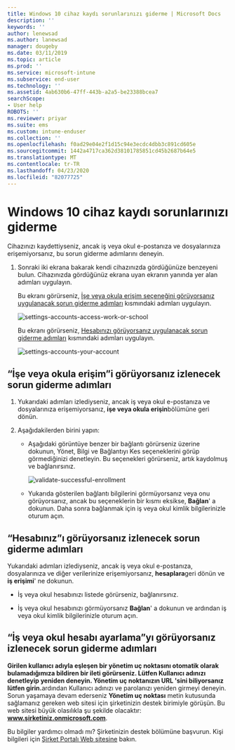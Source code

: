 ```yaml
---
title: Windows 10 cihaz kaydı sorunlarınızı giderme | Microsoft Docs
description: ''
keywords: ''
author: lenewsad
ms.author: lanewsad
manager: dougeby
ms.date: 03/11/2019
ms.topic: article
ms.prod: ''
ms.service: microsoft-intune
ms.subservice: end-user
ms.technology: ''
ms.assetid: 4ab630b6-47ff-443b-a2a5-be23388bcea7
searchScope:
- User help
ROBOTS: ''
ms.reviewer: priyar
ms.suite: ems
ms.custom: intune-enduser
ms.collection: ''
ms.openlocfilehash: f0ad29e04e2f1d15c94e3ecdc4dbb3c891cd605e
ms.sourcegitcommit: 1442a4717ca362d38101785851cd45b2687b64e5
ms.translationtype: MT
ms.contentlocale: tr-TR
ms.lasthandoff: 04/23/2020
ms.locfileid: "82077725"
---
```

# <a name="troubleshoot-your-windows-10-device-enrollment"></a>Windows 10 cihaz kaydı sorunlarınızı giderme
Cihazınızı kaydettiyseniz, ancak iş veya okul e-postanıza ve dosyalarınıza erişemiyorsanız, bu sorun giderme adımlarını deneyin.  

1. Sonraki iki ekrana bakarak kendi cihazınızda gördüğünüze benzeyeni bulun. Cihazınızda gördüğünüz ekrana uyan ekranın yanında yer alan adımları uygulayın.

    Bu ekranı görürseniz, [İşe veya okula erişim seçeneğini görüyorsanız uygulanacak sorun giderme adımları](#troubleshooting-steps-to-follow-if-you-see-access-work-or-school) kısmındaki adımları uygulayın.

    ![settings-accounts-access-work-or-school](./media/w10-enroll-rs1-connect-to-work-or-school.png)

    Bu ekranı görürseniz, [Hesabınızı görüyorsanız uygulanacak sorun giderme adımları](#troubleshooting-steps-to-follow-if-you-see-your-account) kısmındaki adımları uygulayın.

    ![settings-accounts-your-account](./media/W10-enroll-2-accounts-your-account.png)

## <a name="troubleshooting-steps-to-follow-if-you-see-access-work-or-school"></a>“İşe veya okula erişim”i görüyorsanız izlenecek sorun giderme adımları

1. Yukarıdaki adımları izlediyseniz, ancak iş veya okul e-postanıza ve dosyalarınıza erişemiyorsanız, **işe veya okula erişin**bölümüne geri dönün.

2. Aşağıdakilerden birini yapın:

   - Aşağıdaki görüntüye benzer bir bağlantı görürseniz üzerine dokunun, Yönet, Bilgi ve Bağlantıyı Kes seçeneklerini görüp görmediğinizi denetleyin. Bu seçenekleri görürseniz, artık kaydolmuş ve bağlanırsınız.

     ![validate-successful-enrollment](./media/w10-enroll-rs1-validate-successful-enrollment.png)

   - Yukarıda gösterilen bağlantı bilgilerini görmüyorsanız veya onu görüyorsanız, ancak bu seçeneklerin bir kısmı eksikse, **Bağlan**' a dokunun. Daha sonra bağlanmak için iş veya okul kimlik bilgilerinizle oturum açın.  

## <a name="troubleshooting-steps-to-follow-if-you-see-your-account"></a>“Hesabınız”ı görüyorsanız izlenecek sorun giderme adımları

Yukarıdaki adımları izlediyseniz, ancak iş veya okul e-postanıza, dosyalarınıza ve diğer verilerinize erişemiyorsanız, **hesaplara**geri dönün ve **iş erişimi**' ne dokunun.

- İş veya okul hesabınızı listede görürseniz, bağlanırsınız.  

- İş veya okul hesabınızı görmüyorsanız **Bağlan**' a dokunun ve ardından iş veya okul kimlik bilgilerinizle oturum açın.

## <a name="troubleshooting-steps-to-follow-if-you-see-set-up-a-work-or-school-account"></a>“İş veya okul hesabı ayarlama”yı görüyorsanız izlenecek sorun giderme adımları

<strong>Girilen kullanıcı adıyla eşleşen bir yönetim uç noktasını otomatik olarak bulamadığımıza bildiren bir ileti görürseniz. Lütfen Kullanıcı adınızı denetleyip yeniden deneyin. Yönetim uç noktanızın URL 'sini biliyorsanız lütfen girin.</strong>ardından Kullanıcı adınızı ve parolanızı yeniden girmeyi deneyin. Sorun yaşamaya devam ederseniz <strong>Yönetim uç noktası</strong> metin kutusunda sağlamanız gereken web sitesi için şirketinizin destek birimiyle görüşün. Bu web sitesi büyük olasılıkla şu şekilde olacaktır: <strong>www.şirketiniz.onmicrosoft.com</strong>.

Bu bilgiler yardımcı olmadı mı? Şirketinizin destek bölümüne başvurun. Kişi bilgileri için [Şirket Portalı Web sitesine](https://go.microsoft.com/fwlink/?linkid=2010980) bakın.
